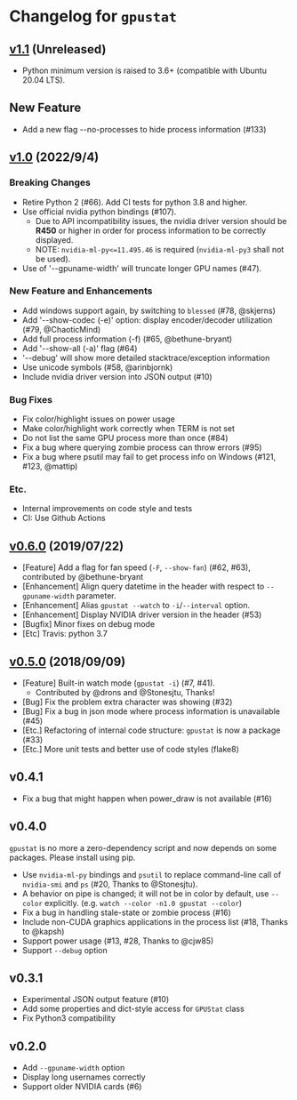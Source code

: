 Changelog for `gpustat`
=======================

## [v1.1][milestone-1.1] (Unreleased)

[milestone-1.1]: https://github.com/wookayin/gpustat/milestone/5

- Python minimum version is raised to 3.6+ (compatible with Ubuntu 20.04 LTS).

## New Feature

- Add a new flag --no-processes to hide process information (#133)



## [v1.0][milestone-1.0] (2022/9/4)

[milestone-1.0]: https://github.com/wookayin/gpustat/milestone/4

### Breaking Changes

- Retire Python 2 (#66). Add CI tests for python 3.8 and higher.
- Use official nvidia python bindings (#107).
    - Due to API incompatibility issues, the nvidia driver version should be **R450** or higher
      in order for process information to be correctly displayed.
    - NOTE: `nvidia-ml-py<=11.495.46` is required (`nvidia-ml-py3` shall not be used).
- Use of '--gpuname-width' will truncate longer GPU names (#47).

### New Feature and Enhancements

- Add windows support again, by switching to `blessed` (#78, @skjerns)
- Add '--show-codec (-e)' option: display encoder/decoder utilization (#79, @ChaoticMind)
- Add full process information (-f) (#65, @bethune-bryant)
- Add '--show-all (-a)' flag (#64)
- '--debug' will show more detailed stacktrace/exception information
- Use unicode symbols (#58, @arinbjornk)
- Include nvidia driver version into JSON output (#10)

### Bug Fixes

- Fix color/highlight issues on power usage
- Make color/highlight work correctly when TERM is not set
- Do not list the same GPU process more than once (#84)
- Fix a bug where querying zombie process can throw errors (#95)
- Fix a bug where psutil may fail to get process info on Windows (#121, #123, @mattip)

### Etc.

- Internal improvements on code style and tests
- CI: Use Github Actions


## [v0.6.0][milestone-0.6] (2019/07/22)

[milestone-0.6]: https://github.com/wookayin/gpustat/issues?q=milestone%3A0.6

- [Feature] Add a flag for fan speed (`-F`, `--show-fan`) (#62, #63), contributed by @bethune-bryant
- [Enhancement] Align query datetime in the header with respect to `--gpuname-width` parameter.
- [Enhancement] Alias `gpustat --watch` to `-i`/`--interval` option.
- [Enhancement] Display NVIDIA driver version in the header (#53)
- [Bugfix] Minor fixes on debug mode
- [Etc] Travis: python 3.7


## [v0.5.0][milestone-0.5] (2018/09/09)

[milestone-0.5]: https://github.com/wookayin/gpustat/issues?q=milestone%3A0.5

- [Feature] Built-in watch mode (`gpustat -i`) (#7, #41).
   - Contributed by @drons and @Stonesjtu, Thanks!
- [Bug] Fix the problem extra character was showing (#32)
- [Bug] Fix a bug in json mode where process information is unavailable (#45)
- [Etc.] Refactoring of internal code structure: `gpustat` is now a package (#33)
- [Etc.] More unit tests and better use of code styles (flake8)



## v0.4.1

- Fix a bug that might happen when power_draw is not available (#16)


## v0.4.0

`gpustat` is no more a zero-dependency script and now depends on some packages. Please install using pip.

- Use `nvidia-ml-py` bindings and `psutil` to replace command-line call of `nvidia-smi` and `ps` (#20, Thanks to @Stonesjtu).
- A behavior on pipe is changed; it will not be in color by default, use `--color` explicitly. (e.g. `watch --color -n1.0 gpustat --color`)
- Fix a bug in handling stale-state or zombie process (#16)
- Include non-CUDA graphics applications in the process list (#18, Thanks to @kapsh)
- Support power usage (#13, #28, Thanks to @cjw85)
- Support `--debug` option


## v0.3.1

- Experimental JSON output feature (#10)
- Add some properties and dict-style access for `GPUStat` class
- Fix Python3 compatibility


## v0.2.0

- Add `--gpuname-width` option
- Display long usernames correctly
- Support older NVIDIA cards (#6)
